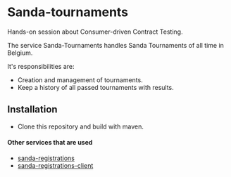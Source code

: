 # Sanda-tournaments
Hands-on session about Consumer-driven Contract Testing.

The service Sanda-Tournaments handles Sanda Tournaments of all time in Belgium.

It's responsibilities are:
- Creation and management of tournaments.
- Keep a history of all passed tournaments with results.

## Installation

- Clone this repository and build with maven.

#### Other services that are used
- [sanda-registrations](https://github.com/ordina-jworks/cdc-sanda-registrations) 
- [sanda-registrations-client](https://github.com/ordina-jworks/cdc-sanda-registrations-client) 

